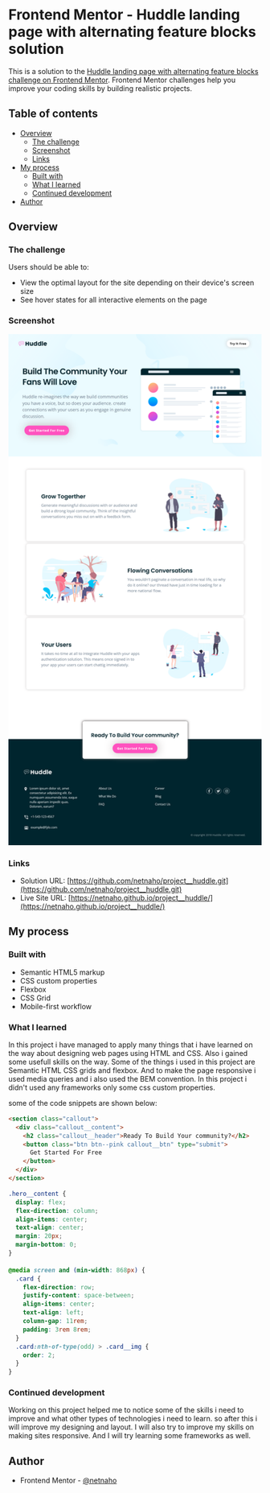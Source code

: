 # Frontend Mentor - Huddle landing page with alternating feature blocks solution

This is a solution to the [Huddle landing page with alternating feature blocks challenge on Frontend Mentor](https://www.frontendmentor.io/challenges/huddle-landing-page-with-alternating-feature-blocks-5ca5f5981e82137ec91a5100). Frontend Mentor challenges help you improve your coding skills by building realistic projects.

## Table of contents

- [Overview](#overview)
  - [The challenge](#the-challenge)
  - [Screenshot](#screenshot)
  - [Links](#links)
- [My process](#my-process)
  - [Built with](#built-with)
  - [What I learned](#what-i-learned)
  - [Continued development](#continued-development)
- [Author](#author)

## Overview

### The challenge

Users should be able to:

- View the optimal layout for the site depending on their device's screen size
- See hover states for all interactive elements on the page

### Screenshot

![](./design/huddle.png)

### Links

- Solution URL: [https://github.com/netnaho/project__huddle.git](https://github.com/netnaho/project__huddle.git)
- Live Site URL: [https://netnaho.github.io/project__huddle/](https://netnaho.github.io/project__huddle/)

## My process

### Built with

- Semantic HTML5 markup
- CSS custom properties
- Flexbox
- CSS Grid
- Mobile-first workflow

### What I learned

In this project i have managed to apply many things that i have learned on the way about designing web pages using HTML and CSS. Also i gained some usefull skills on the way. Some of the things i used in this project are Semantic HTML CSS grids and flexbox. And to make the page responsive i used media queries and i also used the BEM convention. In this project i didn't used any frameworks only some css custom properties.

some of the code snippets are shown below:

```html
<section class="callout">
  <div class="callout__content">
    <h2 class="callout__header">Ready To Build Your community?</h2>
    <button class="btn btn--pink callout__btn" type="submit">
      Get Started For Free
    </button>
  </div>
</section>
```

```css
.hero__content {
  display: flex;
  flex-direction: column;
  align-items: center;
  text-align: center;
  margin: 20px;
  margin-bottom: 0;
}

@media screen and (min-width: 868px) {
  .card {
    flex-direction: row;
    justify-content: space-between;
    align-items: center;
    text-align: left;
    column-gap: 11rem;
    padding: 3rem 8rem;
  }
  .card:nth-of-type(odd) > .card__img {
    order: 2;
  }
}
```

### Continued development

Working on this project helped me to notice some of the skills i need to improve and what other types of technologies i need to learn. so after this i will improve my designing and layout. I will also try to improve my skills on making sites responsive. And I will try learning some frameworks as well.

## Author

- Frontend Mentor - [@netnaho](https://www.frontendmentor.io/profile/netnaho)
